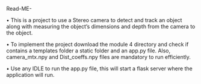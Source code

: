 Read-ME-

•	This is a project to use a Stereo camera to detect and track an object along with measuring the object’s dimensions and depth from the camera to the object. 

•	To implement the project download the module 4 directory and check if contains a templates folder a static folder and an app.py file. Also, camera_mtx.npy and Dist_coeffs.npy files are mandatory to run efficiently.

•	Use any IDLE to run the app.py file, this will start a flask server where the application will run.

